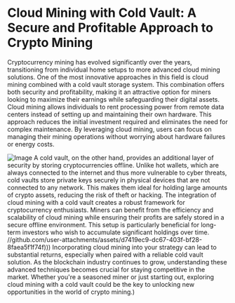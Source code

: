 # Cloud Mining with Cold Vault: A Secure and Profitable Approach to Crypto Mining
Cryptocurrency mining has evolved significantly over the years, transitioning from individual home setups to more advanced cloud mining solutions. One of the most innovative approaches in this field is cloud mining combined with a cold vault storage system. This combination offers both security and profitability, making it an attractive option for miners looking to maximize their earnings while safeguarding their digital assets.
Cloud mining allows individuals to rent processing power from remote data centers instead of setting up and maintaining their own hardware. This approach reduces the initial investment required and eliminates the need for complex maintenance. By leveraging cloud mining, users can focus on managing their mining operations without worrying about hardware failures or energy costs.

![Image](https://github.com/user-attachments/assets/4a25d116-2220-4385-b08e-f287af8fcbc4)
A cold vault, on the other hand, provides an additional layer of security by storing cryptocurrencies offline. Unlike hot wallets, which are always connected to the internet and thus more vulnerable to cyber threats, cold vaults store private keys securely in physical devices that are not connected to any network. This makes them ideal for holding large amounts of crypto assets, reducing the risk of theft or hacking.
The integration of cloud mining with a cold vault creates a robust framework for cryptocurrency enthusiasts. Miners can benefit from the efficiency and scalability of cloud mining while ensuring their profits are safely stored in a secure offline environment. This setup is particularly beneficial for long-term investors who wish to accumulate significant holdings over time.
 //github.com/user-attachments/assets/d7419ec9-dc67-403f-bf28-8faea5f1f74f)))
Incorporating cloud mining into your strategy can lead to substantial returns, especially when paired with a reliable cold vault solution. As the blockchain industry continues to grow, understanding these advanced techniques becomes crucial for staying competitive in the market. Whether you're a seasoned miner or just starting out, exploring cloud mining with a cold vault could be the key to unlocking new opportunities in the world of crypto mining.)
